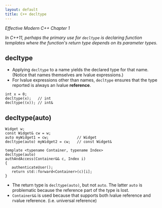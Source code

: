 ```yaml
---
layout: default
title: C++ decltype
---
```


*Effective Modern C++ Chapter 1*

*In C++11, perhaps the primary use for `decltype` is declaring function templates where the function's return type depends on its parameter types.*

## decltype

* Applying `decltype` to a name yields the declared type for that name. (Notice that names themselves are lvalue expressions.)
* For lvalue expressions other than names, `decltype` ensures that the type reported is always an lvalue **reference**.

```
int x = 0;
decltype(x);   // int
decltype((x)); // int&
```

## decltype(auto)

```
Widget w;
const Widget& cw = w;
auto myWidget1 = cw;             // Widget
decltype(auto) myWidget2 = cw;   // const Widget&
```

```
template <typename Container, typename Index>
decltype(auto)
authAndAccess(Container&& c, Index i)
{
   authenticateUser();
   return std::forward<Container>(c)[i];
}
```
* The return type is `decltype(auto)`, but not `auto`. The latter `auto` is problematic because the reference part of the type is lost.
* `Container&&` is used because that supports both lvalue reference and rvalue reference. (i.e. universal reference)

